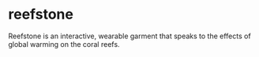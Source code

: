 # reefstone
Reefstone is an interactive, wearable garment that speaks to the effects of  global warming on the coral reefs.
